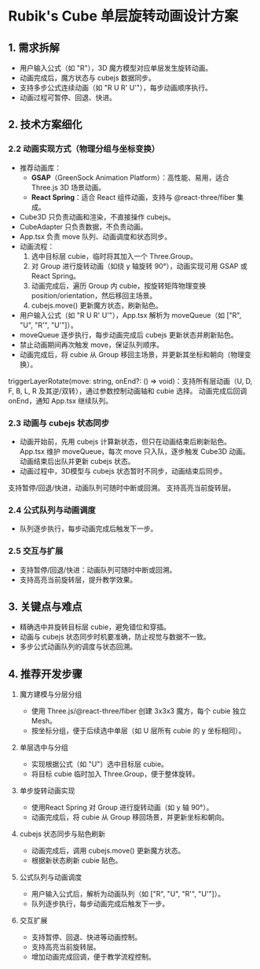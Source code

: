 # Rubik's Cube 单层旋转动画设计方案

## 1. 需求拆解
- 用户输入公式（如 "R"），3D 魔方模型对应单层发生旋转动画。
- 动画完成后，魔方状态与 cubejs 数据同步。
- 支持多步公式连续动画（如 "R U R' U'"），每步动画顺序执行。
- 动画过程可暂停、回退、快进。

## 2. 技术方案细化


### 2.2 动画实现方式（物理分组与坐标变换）
- 推荐动画库：
  - **GSAP**（GreenSock Animation Platform）：高性能、易用，适合 Three.js 3D 场景动画。
  - **React Spring**：适合 React 组件动画，支持与 @react-three/fiber 集成。
- Cube3D 只负责动画和渲染，不直接操作 cubejs。
- CubeAdapter 只负责数据，不负责动画。
- App.tsx 负责 move 队列、动画调度和状态同步。
- 动画流程：
  1. 选中目标层 cubie，临时将其加入一个 Three.Group。
  2. 对 Group 进行旋转动画（如绕 y 轴旋转 90°），动画实现可用 GSAP 或 React Spring。
  3. 动画完成后，遍历 Group 内 cubie，按旋转矩阵物理变换 position/orientation，然后移回主场景。
  4. cubejs.move() 更新魔方状态，刷新贴色。
- 用户输入公式（如 "R U R' U'"），App.tsx 解析为 moveQueue（如 ["R", "U", "R'", "U'"]）。
- moveQueue 逐步执行，每步动画完成后 cubejs 更新状态并刷新贴色。
- 禁止动画期间再次触发 move，保证队列顺序。
- 动画完成后，将 cubie 从 Group 移回主场景，并更新其坐标和朝向（物理变换）。

triggerLayerRotate(move: string, onEnd?: () => void)：支持所有层动画（U, D, F, B, L, R 及其逆/双转），通过参数控制动画轴和 cubie 选择。
动画完成后回调 onEnd，通知 App.tsx 继续队列。
### 2.3 动画与 cubejs 状态同步
- 动画开始前，先用 cubejs 计算新状态，但只在动画结束后刷新贴色。
 App.tsx 维护 moveQueue，每次 move 只入队，逐步触发 Cube3D 动画。
 动画结束后出队并更新 cubejs 状态。
- 动画过程中，3D模型与 cubejs 状态暂时不同步，动画结束后同步。

 支持暂停/回退/快进，动画队列可随时中断或回溯。
 支持高亮当前旋转层。
### 2.4 公式队列与动画调度
- 队列逐步执行，每步动画完成后触发下一步。

### 2.5 交互与扩展
- 支持暂停/回退/快进：动画队列可随时中断或回溯。
- 支持高亮当前旋转层，提升教学效果。

## 3. 关键点与难点
- 精确选中并旋转目标层 cubie，避免错位和穿插。
- 动画与 cubejs 状态同步时机要准确，防止视觉与数据不一致。
- 多步公式动画队列的调度与状态回溯。

## 4. 推荐开发步骤

1. 魔方建模与分层分组
   - 使用 Three.js/@react-three/fiber 创建 3x3x3 魔方，每个 cubie 独立 Mesh。
   - 按坐标分组，便于后续选中单层（如 U 层所有 cubie 的 y 坐标相同）。

2. 单层选中与分组
   - 实现根据公式（如 "U"）选中目标层 cubie。
   - 将目标 cubie 临时加入 Three.Group，便于整体旋转。

3. 单步旋转动画实现
   - 使用React Spring 对 Group 进行旋转动画（如 y 轴 90°）。
   - 动画完成后，将 cubie 从 Group 移回场景，并更新坐标和朝向。

4. cubejs 状态同步与贴色刷新
   - 动画完成后，调用 cubejs.move() 更新魔方状态。
   - 根据新状态刷新 cubie 贴色。

5. 公式队列与动画调度
   - 用户输入公式后，解析为动画队列（如 ["R", "U", "R'", "U'"]）。
   - 队列逐步执行，每步动画完成后触发下一步。

6. 交互扩展
   - 支持暂停、回退、快进等动画控制。
   - 支持高亮当前旋转层。
   - 增加动画完成回调，便于教学流程控制。
